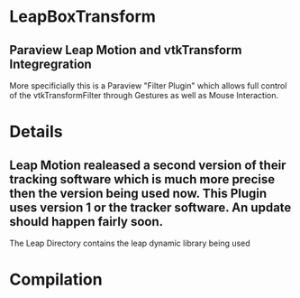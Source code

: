 # LeapBoxTransform


Paraview Leap Motion and vtkTransform Integregration
-----------------
More specificially this is a Paraview "Filter Plugin" which allows full control
of the vtkTransformFilter through Gestures as well as Mouse Interaction.

# Details

Leap Motion realeased a second version of their tracking software which is much
more precise then the version being used now. This Plugin uses version 1 or the 
tracker software. An update should happen fairly soon.
------------------
The Leap Directory contains the leap dynamic library being used

# Compilation

